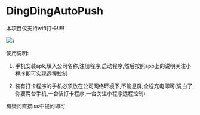 # DingDingAutoPush

本项目仅支持wifi打卡!!!!!

![](https://upload-images.jianshu.io/upload_images/1978245-409d19df76e4ba8f.jpg?imageMogr2/auto-orient/strip%7CimageView2/2/w/1240))


使用说明:

1. 手机安装apk,填入公司名称,注册程序,启动程序,然后按照app上的说明关注小程序即可实现远程控制

2. 装有打卡程序的手机必须放在公司网络环境下,不能息屏,全程充电即可(说白了,你要两台手机,一台装打卡程序,一台关注小程序远程控制).



有疑问直接iss中提问即可
